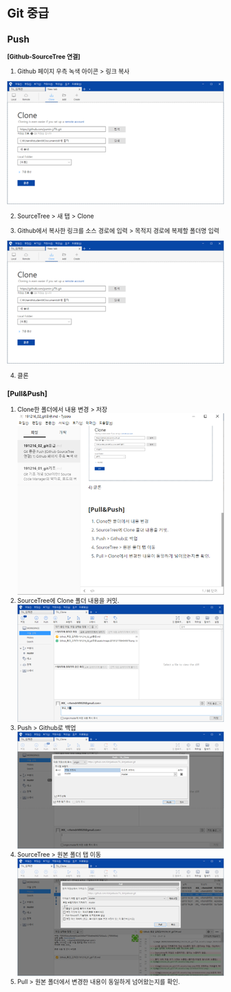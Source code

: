 # Git 중급

## Push

**[Github-SourceTree 연결]**

1) Github 페이지 우측 녹색 아이콘 > 링크 복사

![img](191216_02_git중급.assets/img.png)

2) SourceTree > 새 탭 > Clone

3) Github에서 복사한 링크를 소스 경로에 입력 > 목적지 경로에 복제할 폴더명 입력

![img](191216_02_git중급.assets/img.png)

4) 클론



### **[Pull&Push]**

1. Clone한 폴더에서 내용 변경 > 저장
   ![image-20191217094045579](191216_02_git중급.assets/image-20191217094045579.png)
2. SourceTree에 Clone 폴더 내용을 커밋.
   ![image-20191217094115803](191216_02_git중급.assets/image-20191217094115803.png)
3. Push > Github로 백업
   ![image-20191217094130512](191216_02_git중급.assets/image-20191217094130512.png)
4. SourceTree > 원본 폴더 탭 이동
   ![image-20191217094148572](191216_02_git중급.assets/image-20191217094148572.png)
5. Pull > 원본 폴더에서 변경한 내용이 동일하게 넘어왔는지를 확인.


